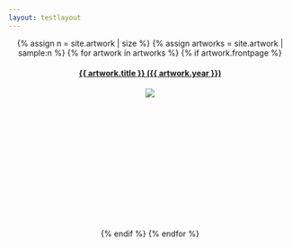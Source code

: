 ```yaml
---
layout: testlayout
---
```


<div style="display:block; text-align:center;">
{% assign n = site.artwork | size %}
{% assign artworks = site.artwork | sample:n %}  
{% for artwork in artworks %}
{% if artwork.frontpage %}
<a href="{{ artwork.url }}">
    <div class="tile">
        <h4>{{ artwork.title }} ({{ artwork.year }})</h4>
        <div style="width:100%; height:250px; text-align:center; ">
        <img src="/assets/{{ artwork.catalogue }}-thumbnail.png"/>
        </div>
    </div>
</a>
{% endif %}
{% endfor %}
</div>
